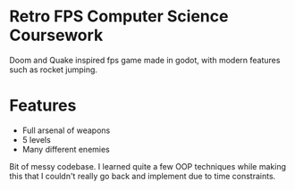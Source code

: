 # Retro FPS Computer Science Coursework
Doom and Quake inspired fps game made in godot, with modern features such as rocket jumping.

# Features
- Full arsenal of weapons
- 5 levels
- Many different enemies

Bit of messy codebase. I learned quite a few OOP techniques while making this that I couldn't really go back and implement due to time constraints.
